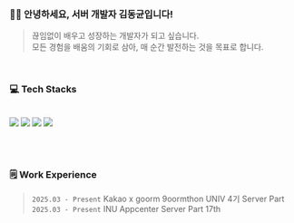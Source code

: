 

<div align="start">
<h3>✋🏻 안녕하세요, 서버 개발자 김동균입니다!</h3>

> 끊임없이 배우고 성장하는 개발자가 되고 싶습니다.   
모든 경험을 배움의 기회로 삼아, 매 순간 발전하는 것을 목표로 합니다.

<br>
<h3>💻 Tech Stacks</h3>
<br>

<img src = "https://img.shields.io/badge/Spring-6DB33F?style=for-the-badge&logo=Spring&logoColor=white">
<img src="https://img.shields.io/badge/MySQL-4479A1?style=for-the-badge&logo=MySQL&logoColor=white">
<img src="https://img.shields.io/badge/Docker-2496ED?style=for-the-badge&logo=Docker&logoColor=white"> 
<img src="https://img.shields.io/badge/Aws-232F3E?style=for-the-badge&logo=amazonwebservices&logoColor=white">

<br><br>
<h3>🗒️ Work Experience</h3>

> `2025.03 - Present` Kakao x goorm 9oormthon UNIV 4기 Server Part<br>
`2025.03 - Present` INU Appcenter Server Part 17th <br>

<br>
<!-- <div align="start">

  [![Solved.ac
프로필](http://mazassumnida.wtf/api/v2/generate_badge?boj=steem3246)](https://solved.ac/steem3246)

</div> -->

